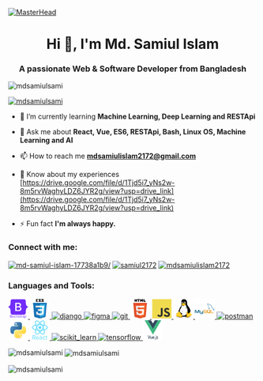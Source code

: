 [![MasterHead](https://www.nelsoncap.com/wp-content/uploads/2021/04/2021.04-Technology.jpg)](https://mdsamiulsami.io)
<h1 align="center">Hi 👋, I'm Md. Samiul Islam</h1>
<h3 align="center">A passionate Web & Software Developer from Bangladesh</h3>
<!-- <img align = "right" alt = "Coding" width = "400" src = "https://i.ibb.co/JFTnB3g/5ARz.gif" > -->

<p align="left"> <img src="https://komarev.com/ghpvc/?username=mdsamiulsami&label=Profile%20views&color=0e75b6&style=flat" alt="mdsamiulsami" /> </p>

<p align="left"> <a href="https://github.com/ryo-ma/github-profile-trophy"><img src="https://github-profile-trophy.vercel.app/?username=mdsamiulsami" alt="mdsamiulsami" /></a> </p>

- 🌱 I’m currently learning **Machine Learning, Deep Learning and RESTApi**

- 💬 Ask me about **React, Vue, ES6, RESTApi, Bash, Linux OS, Machine Learning and AI**

- 📫 How to reach me **mdsamiulislam2172@gmail.com**

- 📄 Know about my experiences [https://drive.google.com/file/d/1Tjd5i7_yNs2w-8m5rvWaghyLDZ6JYR2g/view?usp=drive_link](https://drive.google.com/file/d/1Tjd5i7_yNs2w-8m5rvWaghyLDZ6JYR2g/view?usp=drive_link)

- ⚡ Fun fact **I'm always happy.**

<h3 align="left">Connect with me:</h3>
<p align="left">
<a href="https://linkedin.com/in/md-samiul-islam-17738a1b9/" target="blank"><img align="center" src="https://raw.githubusercontent.com/rahuldkjain/github-profile-readme-generator/master/src/images/icons/Social/linked-in-alt.svg" alt="md-samiul-islam-17738a1b9/" height="30" width="40" /></a>
<a href="https://kaggle.com/samiul2172" target="blank"><img align="center" src="https://raw.githubusercontent.com/rahuldkjain/github-profile-readme-generator/master/src/images/icons/Social/kaggle.svg" alt="samiul2172" height="30" width="40" /></a>
<a href="https://www.leetcode.com/mdsamiulislam2172" target="blank"><img align="center" src="https://raw.githubusercontent.com/rahuldkjain/github-profile-readme-generator/master/src/images/icons/Social/leet-code.svg" alt="mdsamiulislam2172" height="30" width="40" /></a>
</p>

<h3 align="left">Languages and Tools:</h3>
<p align="left"> <a href="https://getbootstrap.com" target="_blank" rel="noreferrer"> <img src="https://raw.githubusercontent.com/devicons/devicon/master/icons/bootstrap/bootstrap-plain-wordmark.svg" alt="bootstrap" width="40" height="40"/> </a> <a href="https://www.w3schools.com/css/" target="_blank" rel="noreferrer"> <img src="https://raw.githubusercontent.com/devicons/devicon/master/icons/css3/css3-original-wordmark.svg" alt="css3" width="40" height="40"/> </a> <a href="https://www.djangoproject.com/" target="_blank" rel="noreferrer"> <img src="https://cdn.worldvectorlogo.com/logos/django.svg" alt="django" width="40" height="40"/> </a> <a href="https://www.figma.com/" target="_blank" rel="noreferrer"> <img src="https://www.vectorlogo.zone/logos/figma/figma-icon.svg" alt="figma" width="40" height="40"/> </a> <a href="https://git-scm.com/" target="_blank" rel="noreferrer"> <img src="https://www.vectorlogo.zone/logos/git-scm/git-scm-icon.svg" alt="git" width="40" height="40"/> </a> <a href="https://www.w3.org/html/" target="_blank" rel="noreferrer"> <img src="https://raw.githubusercontent.com/devicons/devicon/master/icons/html5/html5-original-wordmark.svg" alt="html5" width="40" height="40"/> </a> <a href="https://developer.mozilla.org/en-US/docs/Web/JavaScript" target="_blank" rel="noreferrer"> <img src="https://raw.githubusercontent.com/devicons/devicon/master/icons/javascript/javascript-original.svg" alt="javascript" width="40" height="40"/> </a> <a href="https://www.linux.org/" target="_blank" rel="noreferrer"> <img src="https://raw.githubusercontent.com/devicons/devicon/master/icons/linux/linux-original.svg" alt="linux" width="40" height="40"/> </a> <a href="https://www.mysql.com/" target="_blank" rel="noreferrer"> <img src="https://raw.githubusercontent.com/devicons/devicon/master/icons/mysql/mysql-original-wordmark.svg" alt="mysql" width="40" height="40"/> </a> <a href="https://postman.com" target="_blank" rel="noreferrer"> <img src="https://www.vectorlogo.zone/logos/getpostman/getpostman-icon.svg" alt="postman" width="40" height="40"/> </a> <a href="https://www.python.org" target="_blank" rel="noreferrer"> <img src="https://raw.githubusercontent.com/devicons/devicon/master/icons/python/python-original.svg" alt="python" width="40" height="40"/> </a> <a href="https://reactjs.org/" target="_blank" rel="noreferrer"> <img src="https://raw.githubusercontent.com/devicons/devicon/master/icons/react/react-original-wordmark.svg" alt="react" width="40" height="40"/> </a> <a href="https://scikit-learn.org/" target="_blank" rel="noreferrer"> <img src="https://upload.wikimedia.org/wikipedia/commons/0/05/Scikit_learn_logo_small.svg" alt="scikit_learn" width="40" height="40"/> </a> <a href="https://www.tensorflow.org" target="_blank" rel="noreferrer"> <img src="https://www.vectorlogo.zone/logos/tensorflow/tensorflow-icon.svg" alt="tensorflow" width="40" height="40"/> </a> <a href="https://vuejs.org/" target="_blank" rel="noreferrer"> <img src="https://raw.githubusercontent.com/devicons/devicon/master/icons/vuejs/vuejs-original-wordmark.svg" alt="vuejs" width="40" height="40"/> </a> </p>

<p><img align="left" src="https://github-readme-stats.vercel.app/api/top-langs?username=mdsamiulsami&show_icons=true&locale=en&layout=compact" alt="mdsamiulsami" /></p>

<p>&nbsp;<img align="center" src="https://github-readme-stats.vercel.app/api?username=mdsamiulsami&show_icons=true&locale=en" alt="mdsamiulsami" /></p>

<p><img align="center" src="https://github-readme-streak-stats.herokuapp.com/?user=mdsamiulsami&" alt="mdsamiulsami" /></p>

